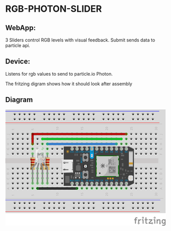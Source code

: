 # RGB-PHOTON-SLIDER

## WebApp:
3 Sliders control RGB levels with visual feedback. Submit sends data to particle api.

## Device:
Listens for rgb values to send to particle.io Photon.

The fritzing digram shows how it should look after assembly

## Diagram
![RGB to Photon](./rgb-photon_bb.png)
